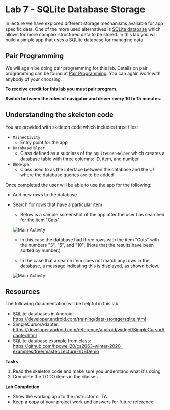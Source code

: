 # Lab 7 - SQLite Database Storage

In lecture we have explored different storage mechanisms available for app specific data.  One of the more used alternatives is [SQLite database](https://www.sqlite.org/) which allows for more complex structured data to be stored.  In this lab you will build a simple app that uses a SQLite database for managing data.

## Pair Programming

We will again be doing pair programming for this lab.  Details on pair programming can be found at [Pair Programming](../docs/PAIR_PROGRAMMING.md).  You can again work with anybody of your choosing.

**To receive credit for this lab you must pair program.**

**Switch between the roles of navigator and driver every 10 to 15
minutes.**

## Understanding the skeleton code

You are provided with skeleton code which includes three files:
* `MainActivity`
  * Entry point for the app
* `DatabaseHelper`
  * Class defined as a subclass of the `SQLiteOpenHelper` which creates a database table with three columns: ID, item, and number
* `DBHelper`
  * Class used to as the interface between the database and the UI where the database queries are to be added

Once completed the user will be able to use the app for the following:
* Add new rows to the database
* Search for rows that have a particular item
  * Below is a sample screenshot of the app after the user has searched for the item "Cats".

  ![Main Activity](https://i.imgur.com/cWblnHD.png?1)

    * In this case the database had three rows with the item "Cats" with the numbers "3", "5", and "10". (Note that the results have been sorted by number.)

    * In the case that a search item does not match any rows in the database, a message indicating this is displayed, as shown below.

    ![Main Activity](https://i.imgur.com/wQ7Ub7F.png?1)


## Resources

The following documentation will be helpful in this lab.

* SQLite databases in Android: https://developer.android.com/training/data-storage/sqlite.html
* SimpleCursorAdapter: https://developer.android.com/reference/android/widget/SimpleCursorAdapter.html
* SQLite database example from class:
https://github.com/hpowell20/cs2063-winter-2020-examples/tree/master/Lecture7/DBDemo

**Tasks**

1. Read the skeleton code and make sure you understand what it's doing
2. Complete the TODO items in the classes

**Lab Completion**

* Show the working app to the instructor or TA
* Keep a copy of your project work and answers for future reference
